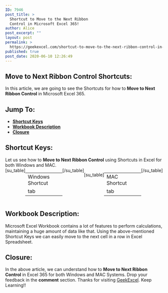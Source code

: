```yaml
---
ID: 7946
post_title: >
  Shortcut to Move to the Next Ribbon
  Control in Microsoft Excel 365!
author: Alice
post_excerpt: ""
layout: post
permalink: >
  https://geekexcel.com/shortcut-to-move-to-the-next-ribbon-control-in-microsoft-excel-365/
published: true
post_date: 2020-06-10 12:26:49
---
```

<h2>Move to Next Ribbon Control Shortcuts:</h2>
In this article, we are going to see the Shortcuts for how to<strong> Move to Next Ribbon Control</strong> in Microsoft Excel 365.
<h2>Jump To:</h2>
<ul>
 	<li><strong><a href="#1">Shortcut Keys</a></strong></li>
 	<li><strong><a href="#2">Workbook Description</a></strong></li>
 	<li><strong><a href="#3">Closure</a></strong></li>
</ul>
<h2 id="1">Shortcut Keys:</h2>
Let us see how to <strong>Move to Next Ribbon Control</strong> using Shortcuts in Excel for both Windows and MAC.
<div style="display: flex;">[su_table]
<table>
<tbody>
<tr>
<td>Windows Shortcut</td>
</tr>
<tr>
<td style="display: flex;"><span class="key-flex"><span class="win-key"><span class="custom-span-key">tab</span></span></span></td>
</tr>
</tbody>
</table>
[/su_table]

[su_table]
<table style="float: right;">
<tbody>
<tr>
<td>MAC Shortcut</td>
</tr>
<tr>
<td style="display: flex;"><span class="mac-key"><span class="custom-span-key">tab</span></span></td>
</tr>
</tbody>
</table>
[/su_table]

</div>
<h2 id="2">Workbook Description:</h2>
Microsoft Excel Workbook contains a lot of features to perform calculations, maintaining a huge amount of data like that. Using the above-mentioned Shortcut Keys we can easily move to the next cell in a row in Excel Spreadsheet.
<h2 id="3">Closure:</h2>
In the above article, we can understand how to <strong>Move to Next Ribbon Control</strong> in Excel 365 for both Windows and MAC Systems. Drop your feedback in the <strong>comment</strong> section. Thanks for visiting <a href="http://geekexcel.com/">GeekExcel</a>. Keep Learning!!